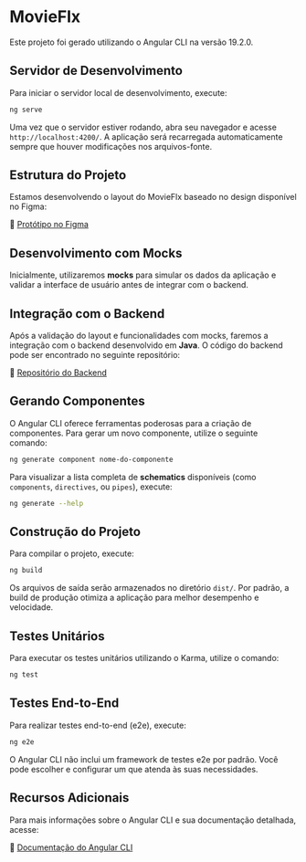# MovieFlx

Este projeto foi gerado utilizando o Angular CLI na versão 19.2.0.

## Servidor de Desenvolvimento

Para iniciar o servidor local de desenvolvimento, execute:

```bash
ng serve
```

Uma vez que o servidor estiver rodando, abra seu navegador e acesse `http://localhost:4200/`. A aplicação será recarregada automaticamente sempre que houver modificações nos arquivos-fonte.

## Estrutura do Projeto

Estamos desenvolvendo o layout do MovieFlx baseado no design disponível no Figma:

🔗 [Protótipo no Figma](#)

## Desenvolvimento com Mocks

Inicialmente, utilizaremos **mocks** para simular os dados da aplicação e validar a interface de usuário antes de integrar com o backend.

## Integração com o Backend

Após a validação do layout e funcionalidades com mocks, faremos a integração com o backend desenvolvido em **Java**. O código do backend pode ser encontrado no seguinte repositório:

🔗 [Repositório do Backend](https://github.com/andersonotavio/otavioflix)

## Gerando Componentes

O Angular CLI oferece ferramentas poderosas para a criação de componentes. Para gerar um novo componente, utilize o seguinte comando:

```bash
ng generate component nome-do-componente
```

Para visualizar a lista completa de **schematics** disponíveis (como `components`, `directives`, ou `pipes`), execute:

```bash
ng generate --help
```

## Construção do Projeto

Para compilar o projeto, execute:

```bash
ng build
```

Os arquivos de saída serão armazenados no diretório `dist/`. Por padrão, a build de produção otimiza a aplicação para melhor desempenho e velocidade.

## Testes Unitários

Para executar os testes unitários utilizando o Karma, utilize o comando:

```bash
ng test
```

## Testes End-to-End

Para realizar testes end-to-end (e2e), execute:

```bash
ng e2e
```

O Angular CLI não inclui um framework de testes e2e por padrão. Você pode escolher e configurar um que atenda às suas necessidades.

## Recursos Adicionais

Para mais informações sobre o Angular CLI e sua documentação detalhada, acesse:

🔗 [Documentação do Angular CLI](https://angular.io/cli)